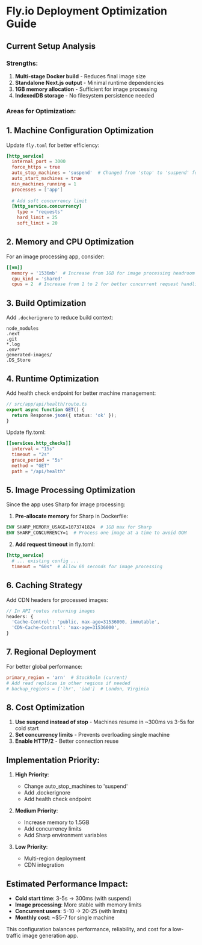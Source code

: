 # Fly.io Deployment Optimization Guide

## Current Setup Analysis

### Strengths:
1. **Multi-stage Docker build** - Reduces final image size
2. **Standalone Next.js output** - Minimal runtime dependencies
3. **1GB memory allocation** - Sufficient for image processing
4. **IndexedDB storage** - No filesystem persistence needed

### Areas for Optimization:

## 1. Machine Configuration Optimization

Update `fly.toml` for better efficiency:

```toml
[http_service]
  internal_port = 3000
  force_https = true
  auto_stop_machines = 'suspend'  # Changed from 'stop' to 'suspend' for faster restarts
  auto_start_machines = true
  min_machines_running = 1
  processes = ['app']
  
  # Add soft concurrency limit
  [http_service.concurrency]
    type = "requests"
    hard_limit = 25
    soft_limit = 20
```

## 2. Memory and CPU Optimization

For an image processing app, consider:

```toml
[[vm]]
  memory = '1536mb'  # Increase from 1GB for image processing headroom
  cpu_kind = 'shared'
  cpus = 2  # Increase from 1 to 2 for better concurrent request handling
```

## 3. Build Optimization

Add `.dockerignore` to reduce build context:

```
node_modules
.next
.git
*.log
.env*
generated-images/
.DS_Store
```

## 4. Runtime Optimization

Add health check endpoint for better machine management:

```typescript
// src/app/api/health/route.ts
export async function GET() {
  return Response.json({ status: 'ok' });
}
```

Update fly.toml:
```toml
[[services.http_checks]]
  interval = "15s"
  timeout = "2s"
  grace_period = "5s"
  method = "GET"
  path = "/api/health"
```

## 5. Image Processing Optimization

Since the app uses Sharp for image processing:

1. **Pre-allocate memory** for Sharp in Dockerfile:
```dockerfile
ENV SHARP_MEMORY_USAGE=1073741824  # 1GB max for Sharp
ENV SHARP_CONCURRENCY=1  # Process one image at a time to avoid OOM
```

2. **Add request timeout** in fly.toml:
```toml
[http_service]
  # ... existing config ...
  timeout = "60s"  # Allow 60 seconds for image processing
```

## 6. Caching Strategy

Add CDN headers for processed images:

```typescript
// In API routes returning images
headers: {
  'Cache-Control': 'public, max-age=31536000, immutable',
  'CDN-Cache-Control': 'max-age=31536000',
}
```

## 7. Regional Deployment

For better global performance:

```toml
primary_region = 'arn'  # Stockholm (current)
# Add read replicas in other regions if needed
# backup_regions = ['lhr', 'iad']  # London, Virginia
```

## 8. Cost Optimization

1. **Use suspend instead of stop** - Machines resume in ~300ms vs 3-5s for cold start
2. **Set concurrency limits** - Prevents overloading single machine
3. **Enable HTTP/2** - Better connection reuse

## Implementation Priority:

1. **High Priority**: 
   - Change auto_stop_machines to 'suspend'
   - Add .dockerignore
   - Add health check endpoint

2. **Medium Priority**:
   - Increase memory to 1.5GB
   - Add concurrency limits
   - Add Sharp environment variables

3. **Low Priority**:
   - Multi-region deployment
   - CDN integration

## Estimated Performance Impact:

- **Cold start time**: 3-5s → 300ms (with suspend)
- **Image processing**: More stable with memory limits
- **Concurrent users**: 5-10 → 20-25 (with limits)
- **Monthly cost**: ~$5-7 for single machine

This configuration balances performance, reliability, and cost for a low-traffic image generation app.